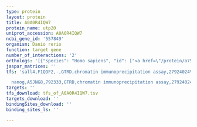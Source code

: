 ```yaml
---
type: protein
layout: protein
title: A0A0R4IQW7
protein_name: utp20
uniprot_accession: A0A0R4IQW7
ncbi_gene_id: '557849'
organism: Danio rerio
function: target gene
number_of_interactions: '2'
orthologs: '[{"species": "Homo sapiens", "id": ["<a href=\"/protein/o75691\">O75691</a>"]}, {"species": "Mus musculus", "id": ["<a href=\"/protein/e9qk83\">E9QK83</a>"]}, {"species": "Rattus norvegicus", "id": ["<a href=\"/protein/f1lxt3\">F1LXT3</a>"]}, {"species": "Drosophila melanogaster", "id": ["<a href=\"/protein/q9w246\">Q9W246</a>"]}, {"species": "Saccharomyces cerevisiae", "id": ["<a href=\"/protein/p35194\">P35194</a>"]}]'
jaspar_matrices: ''
tfs: 'sall4,F1QDF2,-,GTRD,chromatin immunoprecipitation assay,27924024%5Buid%5D,No

  nanog,A5JNG8,792333,GTRD,chromatin immunoprecipitation assay,27924024%5Buid%5D,No'
targets: ''
tfs_download: tfs_of_A0A0R4IQW7.tsv
targets_download: ''
bindingSites_download: ''
binding_sites_ls: ''

---
```


